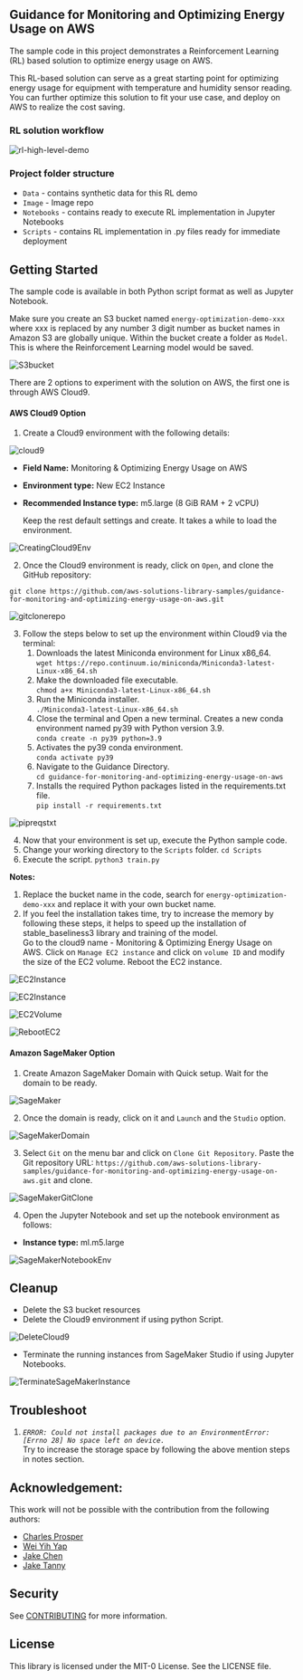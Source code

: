 ## Guidance for Monitoring and Optimizing Energy Usage on AWS

The sample code in this project demonstrates a Reinforcement Learning (RL) based solution to optimize energy usage on AWS. 

This RL-based solution can serve as a great starting point for optimizing energy usage for equipment with temperature and humidity sensor reading. You can further optimize this solution to fit your use case, and deploy on AWS to realize the cost saving.

### RL solution workflow
![rl-high-level-demo](Image/rl-demo.png)

### Project folder structure
- `Data` - contains synthetic data for this RL demo
- `Image` - Image repo 
- `Notebooks` - contains ready to execute RL implementation in Jupyter Notebooks
- `Scripts` - contains RL implementation in .py files ready for immediate deployment

## Getting Started

The sample code is available in both Python script format as well as Jupyter Notebook.

Make sure you create an S3 bucket named `energy-optimization-demo-xxx` where xxx is replaced by any number 3 digit number as bucket names in Amazon S3 are globally unique. Within the bucket create a folder as `Model`. This is where the Reinforcement Learning model would be saved.

![S3bucket](Image/S3bucket.png)

There are 2 options to experiment with the solution on AWS, the first one is through AWS Cloud9.

#### AWS Cloud9 Option
1.	Create a Cloud9 environment with the following details: 

![cloud9](Image/Cloud9.png)

- **Field Name:** Monitoring & Optimizing Energy Usage on AWS
-	**Environment type:** New EC2 Instance
- **Recommended Instance type:** m5.large (8 GiB RAM + 2 vCPU)

  Keep the rest default settings and create. It takes a while to load the environment.

![CreatingCloud9Env](Image/CreatingCloud9Env.png)

2.	Once the Cloud9 environment is ready, click on `Open`, and clone the GitHub repository:   

`git clone https://github.com/aws-solutions-library-samples/guidance-for-monitoring-and-optimizing-energy-usage-on-aws.git`

![gitclonerepo](Image/gitclonerepo.png)

3.	Follow the steps below to set up the environment within Cloud9 via the terminal:
    1. Downloads the latest Miniconda environment for Linux x86_64.  
      `wget https://repo.continuum.io/miniconda/Miniconda3-latest-Linux-x86_64.sh`
    2. Make the downloaded file executable.  
      `chmod a+x Miniconda3-latest-Linux-x86_64.sh`
    3. Run the Miniconda installer.  
      `./Miniconda3-latest-Linux-x86_64.sh`
    4. Close the terminal and Open a new terminal. Creates a new conda environment named py39 with Python version 3.9.  
      `conda create -n py39 python=3.9`
    5. Activates the py39 conda environment.  
      `conda activate py39`
    6. Navigate to the Guidance Directory.  
      `cd guidance-for-monitoring-and-optimizing-energy-usage-on-aws`
    7. Installs the required Python packages listed in the requirements.txt file.  
      `pip install -r requirements.txt`

![pipreqstxt](Image/pipreqstxt.png)

4.	Now that your environment is set up, execute the Python sample code.  
   1. Change your working directory to the `Scripts` folder.
      `cd Scripts`  
   2. Execute the script.
      `python3 train.py`

**Notes:**
1.	Replace the bucket name in the code, search for `energy-optimization-demo-xxx` and replace it with your own bucket name. 
2.	If you feel the installation takes time, try to increase the memory by following these steps, it helps to speed up the installation of stable_baseliness3 library and training of the model.  
Go to the cloud9 name - Monitoring & Optimizing Energy Usage on AWS. Click on `Manage EC2 instance` and click on `volume ID` and modify the size of the EC2 volume. Reboot the EC2 instance.

![EC2Instance](Image/EC2instance.png)  

![EC2Instance](Image/EC2instance2.png)  

![EC2Volume](Image/EC2Volume.png)  

![RebootEC2](Image/RebootEC2.png)  

#### Amazon SageMaker Option

1.	Create Amazon SageMaker Domain with Quick setup. Wait for the domain to be ready.  

![SageMaker](Image/SageMaker.png)

2.	Once the domain is ready, click on it and `Launch` and the `Studio` option.

![SageMakerDomain](Image/SageMakerDomain.png)

3.	Select `Git` on the menu bar and click on `Clone Git Repository`. Paste the Git repository URL: `https://github.com/aws-solutions-library-samples/guidance-for-monitoring-and-optimizing-energy-usage-on-aws.git` and clone.

![SageMakerGitClone](Image/SageMakerGitClone.png)

4.	Open the Jupyter Notebook and set up the notebook environment as follows:
-	**Instance type:** ml.m5.large

![SageMakerNotebookEnv](Image/SageMakerNotebookEnv.png)

## Cleanup
-	Delete the S3 bucket resources 
-	Delete the Cloud9 environment if using python Script.

![DeleteCloud9](Image/DeleteCloud9.png)

-	Terminate the running instances from SageMaker Studio if using Jupyter Notebooks.

![TerminateSageMakerInstance](Image/TerminateSageMakerInstance.png)

## Troubleshoot
1.	*`ERROR: Could not install packages due to an EnvironmentError: [Errno 28] No space left on device.`*  
Try to increase the storage space by following the above mention steps in notes section.

## Acknowledgement:
This work will not be possible with the contribution from the following authors:
- [Charles Prosper](https://www.linkedin.com/in/charles-prosper-9a580216a/)
- [Wei Yih Yap](https://www.linkedin.com/in/yapweiyih/)
- [Jake Chen](https://www.linkedin.com/in/jakejchen/)
- [Jake Tanny](https://www.linkedin.com/in/john-tanny/)

## Security

See [CONTRIBUTING](CONTRIBUTING.md#security-issue-notifications) for more information.

## License

This library is licensed under the MIT-0 License. See the LICENSE file.